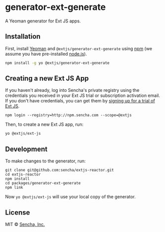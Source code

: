 # generator-ext-generate

A Yeoman generator for Ext JS apps.

## Installation

First, install [Yeoman](http://yeoman.io) and `@extjs/generator-ext-generate` using [npm](https://www.npmjs.com/) (we assume you have pre-installed [node.js](https://nodejs.org/)).

```bash
npm install -g yo @extjs/generator-ext-generate
```

## Creating a new Ext JS App

If you haven't already, log into Sencha's private registry using the credentials you received in your Ext JS trial or subscription activation email.  If you don't have credentials, you can get them by [signing up for a trial of Ext JS](https://www.sencha.com/products/extjs/evaluate/).

```
npm login --registry=http://npm.sencha.com --scope=@extjs
```

Then, to create a new Ext JS app, run:

```bash
yo @extjs/ext-js
```

## Development

To make changes to the generator, run:

```
git clone git@github.com:sencha/extjs-reactor.git
cd extjs-reactor
npm install
cd packages/generator-ext-generate
npm link
```

Now `yo @extjs/ext-js` will use your local copy of the generator.

## License

MIT © [Sencha, Inc.]()
